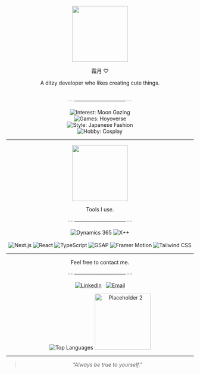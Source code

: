 <p align="center">
  <img src="https://i.imgur.com/DjyJwnn.gif" width="150" />
</p>
<p align="center">
  霜月 ♡
</p>
<dl>
  <dt align="center">A ditzy developer who likes creating cute things.</dt><br>
<p align="center">· · ────────────── · ·</p>


<div align="center">
  <p>
    <img src="https://img.shields.io/badge/Interest-Moon%20Gazing%20🌙-0a192f?style=for-the-badge&logoColor=white" alt="Interest: Moon Gazing"/>
    <br>
    <img src="https://img.shields.io/badge/Games-Hoyoverse%20✨-172a45?style=for-the-badge&logoColor=white" alt="Games: Hoyoverse"/>
    <br>
    <img src="https://img.shields.io/badge/Style-Japanese%20Fashion%20🎀-8892b0?style=for-the-badge&logoColor=white" alt="Style: Japanese Fashion"/>
    <br>
    <img src="https://img.shields.io/badge/Hobby-Cosplay%20✂️-ccd6f6?style=for-the-badge&labelColor=8892b0&color=ccd6f6" alt="Hobby: Cosplay"/>
  </p>
</div>

---

<div align="center">
   <p align="center">
  <img src="https://i.imgur.com/0GhANIg.gif" width="150" />
      <dt align="center">Tools I use.</dt>
</p>
  <p align="center">· · ────────────── · ·</p>
<dl>
  <p>
    <img src="https://img.shields.io/badge/Dynamics_365-002050?style=for-the-badge&logo=microsoft-dynamics-365&logoColor=white" alt="Dynamics 365"/>
    <img src="https://img.shields.io/badge/X++-5D6D7E?style=for-the-badge&logo=microsoft&logoColor=white" alt="X++"/>
    <br><br>
    <img src="https://img.shields.io/badge/Next.js-000000?style=for-the-badge&logo=nextdotjs&logoColor=white" alt="Next.js"/>
    <img src="https://img.shields.io/badge/React-20232A?style=for-the-badge&logo=react&logoColor=61DAFB" alt="React"/>
    <img src="https://img.shields.io/badge/TypeScript-3178C6?style=for-the-badge&logo=typescript&logoColor=white" alt="TypeScript"/>
    <img src="https://img.shields.io/badge/GSAP-88CE02?style=for-the-badge&logo=greensock&logoColor=white" alt="GSAP"/>
    <img src="https://img.shields.io/badge/Framer_Motion-0055FF?style=for-the-badge&logo=framer&logoColor=white" alt="Framer Motion"/>
    <img src="https://img.shields.io/badge/Tailwind_CSS-38B2AC?style=for-the-badge&logo=tailwind-css&logoColor=white" alt="Tailwind CSS"/>
  </p>
</div>

---
 <dt align="center">Feel free to contact me.</dt>
</p>
  <p align="center">· · ────────────── · ·</p>
<dl>
<p align="center">
  <a href="https://linkedin.com/in/fatihahmuhd/" target="_blank"><img src="https://img.shields.io/badge/LinkedIn-0A66C2?style=for-the-badge&logo=linkedin&logoColor=white" alt="LinkedIn"/></a>
  &nbsp;
  <a href="mailto:frostmoondev@gmail.com" target="_blank"><img src="https://img.shields.io/badge/Email-8892b0?style=for-the-badge&logo=gmail&logoColor=white" alt="Email"/></a>
</p>
<p align="center">
    <tr>
      <td align="center">
        <img src="https://github-readme-stats.vercel.app/api/top-langs/?username=frostmoon-dev&layout=compact&hide_border=true&bg_color=0a192f&title_color=64ffda&text_color=ccd6f6" alt="Top Languages">
      </td>
      <td align="center">
        <img src="https://imgur.com/9be8P7G.png" alt="Placeholder 2" width="150">
      </td>
    </tr>

</p>

---

> <p align="center">
>  <i>"Always be true to yourself."</i>
> </p>
